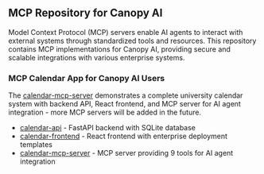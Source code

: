 ## MCP Repository for Canopy AI

Model Context Protocol (MCP) servers enable AI agents to interact with external systems through standardized tools and resources. This repository contains MCP implementations for Canopy AI, providing secure and scalable integrations with various enterprise systems.

### MCP Calendar App for Canopy AI Users

The [calendar-mcp-server](./mcp-calendar-app/) demonstrates a complete university calendar system with backend API, React frontend, and MCP server for AI agent integration - more MCP servers will be added in the future.

* [calendar-api](calendar-api/) - FastAPI backend with SQLite database
* [calendar-frontend](calendar-frontend/) - React frontend with enterprise deployment templates  
* [calendar-mcp-server](calendar-mcp-server/) - MCP server providing 9 tools for AI agent integration

